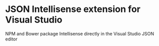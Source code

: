 JSON Intellisense extension for Visual Studio
=================

NPM and Bower package Intellisense directly in the Visual Studio JSON editor

